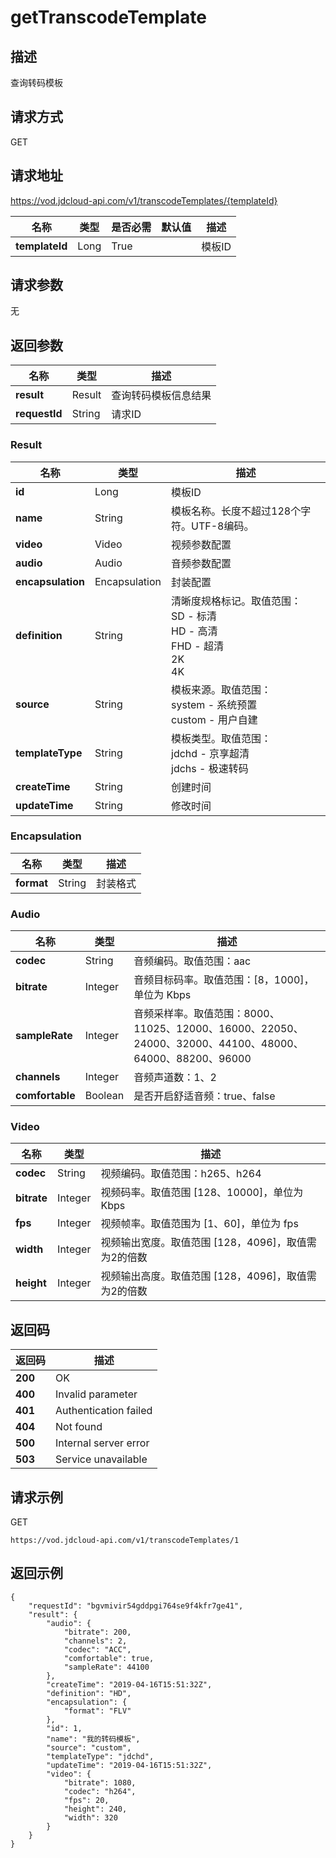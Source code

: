 # getTranscodeTemplate


## 描述
查询转码模板

## 请求方式
GET

## 请求地址
https://vod.jdcloud-api.com/v1/transcodeTemplates/{templateId}

|名称|类型|是否必需|默认值|描述|
|---|---|---|---|---|
|**templateId**|Long|True| |模板ID|

## 请求参数
无


## 返回参数
|名称|类型|描述|
|---|---|---|
|**result**|Result|查询转码模板信息结果|
|**requestId**|String|请求ID|

### Result
|名称|类型|描述|
|---|---|---|
|**id**|Long|模板ID|
|**name**|String|模板名称。长度不超过128个字符。UTF-8编码。<br>|
|**video**|Video|视频参数配置|
|**audio**|Audio|音频参数配置|
|**encapsulation**|Encapsulation|封装配置|
|**definition**|String|清晰度规格标记。取值范围：<br>  SD - 标清<br>  HD - 高清<br>  FHD - 超清<br>  2K<br>  4K<br>|
|**source**|String|模板来源。取值范围：<br>  system - 系统预置<br>  custom - 用户自建<br>|
|**templateType**|String|模板类型。取值范围：<br>  jdchd - 京享超清<br>  jdchs - 极速转码<br>|
|**createTime**|String|创建时间|
|**updateTime**|String|修改时间|
### Encapsulation
|名称|类型|描述|
|---|---|---|
|**format**|String|封装格式|
### Audio
|名称|类型|描述|
|---|---|---|
|**codec**|String|音频编码。取值范围：aac|
|**bitrate**|Integer|音频目标码率。取值范围：[8，1000]，单位为 Kbps|
|**sampleRate**|Integer|音频采样率。取值范围：8000、11025、12000、16000、22050、24000、32000、44100、48000、64000、88200、96000|
|**channels**|Integer|音频声道数：1、2|
|**comfortable**|Boolean|是否开启舒适音频：true、false|
### Video
|名称|类型|描述|
|---|---|---|
|**codec**|String|视频编码。取值范围：h265、h264|
|**bitrate**|Integer|视频码率。取值范围 [128、10000]，单位为 Kbps|
|**fps**|Integer|视频帧率。取值范围为 [1、60]，单位为 fps|
|**width**|Integer|视频输出宽度。取值范围 [128，4096]，取值需为2的倍数|
|**height**|Integer|视频输出高度。取值范围 [128，4096]，取值需为2的倍数|

## 返回码
|返回码|描述|
|---|---|
|**200**|OK|
|**400**|Invalid parameter|
|**401**|Authentication failed|
|**404**|Not found|
|**500**|Internal server error|
|**503**|Service unavailable|

## 请求示例
GET
```
https://vod.jdcloud-api.com/v1/transcodeTemplates/1

```

## 返回示例
```
{
    "requestId": "bgvmivir54gddpgi764se9f4kfr7ge41", 
    "result": {
        "audio": {
            "bitrate": 200, 
            "channels": 2, 
            "codec": "ACC", 
            "comfortable": true, 
            "sampleRate": 44100
        }, 
        "createTime": "2019-04-16T15:51:32Z", 
        "definition": "HD", 
        "encapsulation": {
            "format": "FLV"
        }, 
        "id": 1, 
        "name": "我的转码模板", 
        "source": "custom", 
        "templateType": "jdchd", 
        "updateTime": "2019-04-16T15:51:32Z", 
        "video": {
            "bitrate": 1080, 
            "codec": "h264", 
            "fps": 20, 
            "height": 240, 
            "width": 320
        }
    }
}
```

